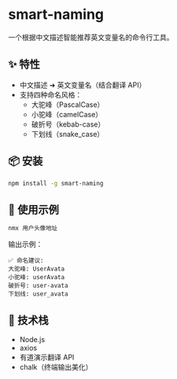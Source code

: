# smart-naming

一个根据中文描述智能推荐英文变量名的命令行工具。

## ✨ 特性

- 中文描述 ➜ 英文变量名（结合翻译 API）
- 支持四种命名风格：
    - 大驼峰（PascalCase）
    - 小驼峰（camelCase）
    - 破折号（kebab-case）
    - 下划线（snake_case）

## 📦 安装

```bash
npm install -g smart-naming
```

## 🚀 使用示例

```bash
nmx 用户头像地址
```

输出示例：

```
✅ 命名建议:
大驼峰: UserAvata
小驼峰: userAvata
破折号: user-avata
下划线: user_avata
```

## 🔧 技术栈

- Node.js
- axios
- 有道演示翻译 API
- chalk（终端输出美化）
